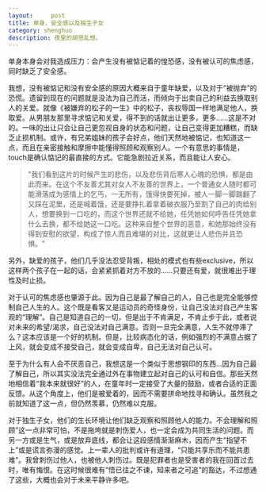 ```yaml
---
layout:     post
title: 单身、安全感以及独生子女
category: shenghuo
description: 夜里的胡思乱想。
---
```

单身本身会对我造成压力：会产生没有被惦记着的惶恐感，没有被认可的焦虑感，同时缺乏了安全感。

我想，没有被惦记和没有安全感的原因大概来自于童年缺爱，以及对于“被抛弃”的恐慌。遗留到现在的问题就是没法为自己而活，而倾向于出卖自己的利益去换取别人的关爱。就像《被嫌弃的松子的一生》中的松子，丧权辱国一样地满足他人，换取爱。从男朋友那里寻求惦记和关爱，得不到的话就出让更多，更多……这是不对的。一味的出让只会让自己更忽视自身的状态和问题，让自己变得更加糟糕，而缺乏止损机制。或许，有兄弟姐妹的孩子会好点，他们天然地被惦记，也知道这一点，而且在亲密接触和摩擦中能懂得照顾和观察别人。一个有意思的事情是，touch是确认惦记的最直接的方式。它能急剧拉近关系，而且能让人安心。

> "我们看到这片的时候产生的悲伤，以及悲伤背后寒人心魄的恐惧，都是由此而来。在这个不友善尤其对女人不友善的世界上，一个普通女人随时都可能滑落成为感情上的乞丐，一无所有，饿得快要死掉，被人一脚一脚踹翻了又踩在泥里，还是喊着饿，还是要挣扎着拿着破衣服乃至割了自己的肉给别人，想要换到一口吃的，而这个世界还就不给她，任凭她如何呼告任凭她拿什么去换，都不给她这一口吃。这种来自整个世界的恶意，和她那始终没有得到安慰的欲望，构成了惊人而且难堪的对比，这就更让人悲伤并且恐惧。"

另外，缺爱的孩子，他们几乎没法忍受背叛，相处的模式也有些exclusive，所以这样两个孩子在一起的话，会紧紧抓着对方不放的……只要还有爱，就很难出于理性及时止损。

对于认可的焦虑感也肇源于此。因为自己是最了解自己的人，自己也是完全能够控制自己人生的人。这个既是看客又是运动员的奇怪身份，让自己没法对自己产生客观的“理解”。自己是知道自己的一切，但是出于不肯满足，不肯止步于此，或者说对未来的希望/渴求，自己没法对自己满意。否则一旦完全满意，人生不就停滞了么？这本应该是一个好的机制。但是，比较病态化的话，例如强烈的不满意占据了上风，就会变成不接受自己，就会变成自卑，自己无法对自己认可。

至于为什么有人会不厌恶自己，我想这是一个类似于思想钢印的东西…因为自己最了解自己，所以其实没法完全通过外在事物建立起对自己的认可和自信。那些天然地相信着“我本来就很好”的人，在童年时一定接受了大量的鼓励，或者合适的正面反馈。从这个角度上，他们是被爱着的，因而不需要拼命地找寻和确认。虽然我之前就知道了这一点，但仍然羡慕，仍然难以克服。

对于独生子女，他们的生长环境让他们缺乏观察和照顾他人的能力。不会理解和照顾”这一点非常可怕，不是拖垮就是刺伤爱人，也一定会成为共同生活的问题。而另一方或是生气，或是放弃底线，都会让这段感情渐渐麻木，因而产生“指望不上”或是谎言弥漫的感觉。上一辈人的批判或许有道理，“只能共享乐而不能共患难”。我曾刺伤过他人，也被他人刺伤过。既是犯罪者也是受害者的我在回首过去时，唯有悔恨。在这时候很难有“悟已往之不谏，知来者之可追”的豁达，不过想通了这些，大概也会对于未来平静许多吧。
